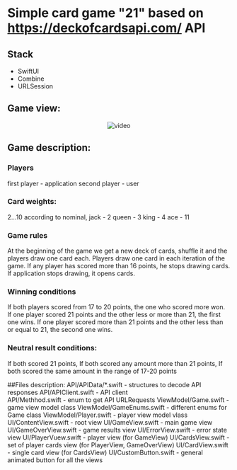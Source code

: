 #  Simple card game "21" based on https://deckofcardsapi.com/ API
## Stack

- SwiftUI
- Combine
- URLSession

## Game view:
  </p>
<div align="center">

![video](Doc/twentyOne.gif)
</div>
</p>

## Game description:

### Players
first player - application
second player - user

### Card weights: 
2...10 according to nominal, 
jack - 2
queen - 3
king - 4
ace - 11

### Game rules 
At the beginning of the game we get a new deck of cards, shuffle it and the players draw one card each. Players draw one card in each iteration of the game. 
If any player has scored more than 16 points, he stops drawing cards.
If application stops drawing, it opens cards.
### Winning conditions
If both players scored from 17 to 20 points, the one who scored more won. 
If one player scored 21 points and the other less or more than 21, the first one wins.
If one player scored more than 21 points and the other less than or equal to 21, the second one wins.
### Neutral result conditions: 
If both scored 21 points, 
If both scored any amount more than 21 points, 
If both scored the same amount in the range of 17-20 points

##Files description:
API/APIData/*.swift - structures to decode API responses
API/APIClient.swift - API client  
API/Methhod.swift - enum to get API URLRequests
ViewModel/Game.swift - game view model class
ViewModel/GameEnums.swift - different enums for Game class
ViewModel/Player.swift - player view model vlass
UI/ContentView.swift -  root view
UI/GameView.swift -  main game view
UI/GameOverView.swift -  game results view
UI/ErrorView.swift  - error state view
UI/PlayerVuew.swift - player view (for GameView)
UI/CardsView.swift - set of player cards view (for PlayerView, GameOverView)
UI/CardView.swift - single card view (for CardsView)
UI/CustomButton.swift - general animated button for all the views


